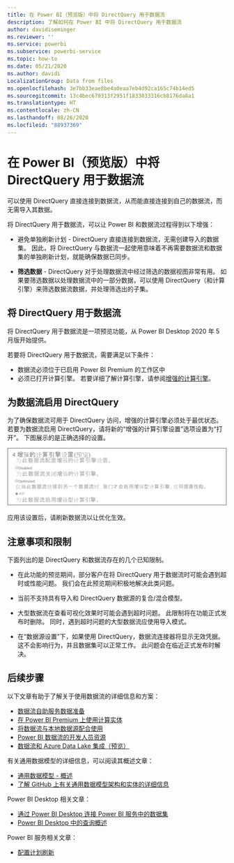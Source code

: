 ```yaml
---
title: 在 Power BI（预览版）中将 DirectQuery 用于数据流
description: 了解如何在 Power BI 中将 DirectQuery 用于数据流
author: davidiseminger
ms.reviewer: ''
ms.service: powerbi
ms.subservice: powerbi-service
ms.topic: how-to
ms.date: 05/21/2020
ms.author: davidi
LocalizationGroup: Data from files
ms.openlocfilehash: 3e7bb33eae8be4a0eaa7eb4d92ca165c74b14ed5
ms.sourcegitcommit: 13c4bec679313f2951f1833033316cb8176da8a1
ms.translationtype: HT
ms.contentlocale: zh-CN
ms.lasthandoff: 08/26/2020
ms.locfileid: "88937369"
---
```

# <a name="use-directquery-with-dataflows-in-power-bi-preview"></a>在 Power BI（预览版）中将 DirectQuery 用于数据流

可以使用 DirectQuery 直接连接到数据流，从而能直接连接到自己的数据流，而无需导入其数据。 

将 DirectQuery 用于数据流，可以让 Power BI 和数据流过程得到以下增强：

* 避免单独刷新计划 - DirectQuery 直接连接到数据流，无需创建导入的数据集。 因此，将 DirectQuery 与数据流一起使用意味着不再需要数据流和数据集的单独刷新计划，就能确保数据已同步。

* **筛选数据** - DirectQuery 对于处理数据流中经过筛选的数据视图非常有用。 如果要筛选数据以处理数据流中的一部分数据，可以使用 DirectQuery（和计算引擎）来筛选数据流数据，并处理筛选出的子集。


## <a name="using-directquery-for-dataflows"></a>将 DirectQuery 用于数据流

将 DirectQuery 用于数据流是一项预览功能，从 Power BI Desktop 2020 年 5 月版开始提供。 

若要将 DirectQuery 用于数据流，需要满足以下条件：

* 数据流必须位于已启用 Power BI Premium 的工作区中
* 必须已打开计算引擎。 若要详细了解计算引擎，请参阅[增强的计算引擎](service-dataflows-enhanced-compute-engine.md)。

## <a name="enable-directquery-for-dataflows"></a>为数据流启用 DirectQuery

为了确保数据流可用于 DirectQuery 访问，增强的计算引擎必须处于最优状态。 若要为数据流启用 DirectQuery，请将新的“增强的计算引擎设置”选项设置为“打开”。 下图展示的是正确选择的设置。

![为数据流启用增强的计算引擎](media/service-dataflows-directquery/dataflows-directquery-01.png)

应用该设置后，请刷新数据流以让优化生效。 


## <a name="considerations-and-limitations"></a>注意事项和限制

下面列出的是 DirectQuery 和数据流存在的几个已知限制。

* 在此功能的预览期间，部分客户在将 DirectQuery 用于数据流时可能会遇到超时或性能问题。 我们会在此预览期间积极地解决此类问题。

* 当前不支持具有导入和 DirectQuery 数据源的复合/混合模型。

* 大型数据流在查看可视化效果时可能会遇到超时问题。 此限制将在功能正式发布时删除。 同时，遇到超时问题的大型数据流应使用导入模式。

* 在“数据源设置”下，如果使用 DirectQuery，数据流连接器将显示无效凭据。 这不会影响行为，并且数据集可以正常工作。 此问题会在临近正式发布时解决。



## <a name="next-steps"></a>后续步骤

以下文章有助于了解关于使用数据流的详细信息和方案：

* [数据流自助服务数据准备](service-dataflows-overview.md)
* [在 Power BI Premium 上使用计算实体](service-dataflows-computed-entities-premium.md)
* [将数据流与本地数据源配合使用](service-dataflows-on-premises-gateways.md)
* [Power BI 数据流的开发人员资源](service-dataflows-developer-resources.md)
* [数据流和 Azure Data Lake 集成（预览）](service-dataflows-azure-data-lake-integration.md)

有关通用数据模型的详细信息，可以阅读其概述文章：
* [通用数据模型 - 概述](https://docs.microsoft.com/powerapps/common-data-model/overview)
* [了解 GitHub 上有关通用数据模型架构和实体的详细信息](https://github.com/Microsoft/CDM)

Power BI Desktop 相关文章：

* [通过 Power BI Desktop 连接 Power BI 服务中的数据集](../connect-data/desktop-report-lifecycle-datasets.md)
* [Power BI Desktop 中的查询概述](desktop-query-overview.md)

Power BI 服务相关文章：
* [配置计划刷新](../connect-data/refresh-scheduled-refresh.md)
